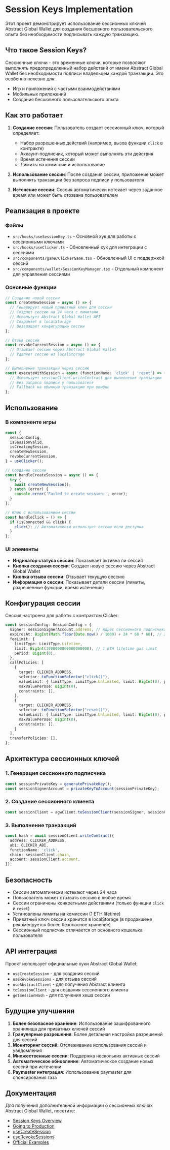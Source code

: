 # Session Keys Implementation

Этот проект демонстрирует использование сессионных ключей Abstract Global Wallet для создания бесшовного пользовательского опыта без необходимости подписывать каждую транзакцию.

## Что такое Session Keys?

Сессионные ключи - это временные ключи, которые позволяют выполнять предопределенный набор действий от имени Abstract Global Wallet без необходимости подписи владельцем каждой транзакции. Это особенно полезно для:

- Игр и приложений с частыми взаимодействиями
- Мобильных приложений
- Создания бесшовного пользовательского опыта

## Как это работает

1. **Создание сессии**: Пользователь создает сессионный ключ, который определяет:
   - Набор разрешенных действий (например, вызов функции `click` в контракте)
   - Аккаунт-подписчик, который может выполнять эти действия
   - Время истечения сессии
   - Лимиты на комиссии и использование

2. **Использование сессии**: После создания сессии, приложение может выполнять транзакции без запроса подписи у пользователя

3. **Истечение сессии**: Сессия автоматически истекает через заданное время или может быть отозвана пользователем

## Реализация в проекте

### Файлы

- `src/hooks/useSessionKey.ts` - Основной хук для работы с сессионными ключами
- `src/hooks/useClicker.ts` - Обновленный хук для интеграции с сессиями
- `src/components/game/ClickerGame.tsx` - Обновленный UI с поддержкой сессий
- `src/components/wallet/SessionKeyManager.tsx` - Отдельный компонент для управления сессиями

### Основные функции

```typescript
// Создание новой сессии
const createNewSession = async () => {
  // Генерирует новый приватный ключ для сессии
  // Создает сессию на 24 часа с лимитами
  // Использует Abstract Global Wallet API
  // Сохраняет в localStorage
  // Возвращает конфигурацию сессии
};

// Отзыв сессии
const revokeCurrentSession = async () => {
  // Отзывает сессию через Abstract Global Wallet
  // Удаляет сессию из localStorage
};

// Выполнение транзакции через сессию
const executeWithSession = async (functionName: 'click' | 'reset') => {
  // Использует sessionClient.writeContract для выполнения транзакции
  // Без запроса подписи у пользователя
  // Fallback на обычную транзакцию при ошибке
};
```

## Использование

### В компоненте игры

```typescript
const {
  sessionConfig,
  isSessionValid,
  isCreatingSession,
  createNewSession,
  revokeCurrentSession,
} = useClicker();

// Создание сессии
const handleCreateSession = async () => {
  try {
    await createNewSession();
  } catch (error) {
    console.error('Failed to create session:', error);
  }
};

// Клик с использованием сессии
const handleClick = () => {
  if (isConnected && click) {
    click(); // Автоматически использует сессию если доступна
  }
};
```

### UI элементы

- **Индикатор статуса сессии**: Показывает активна ли сессия
- **Кнопка создания сессии**: Создает новую сессию через Abstract Global Wallet
- **Кнопка отзыва сессии**: Отзывает текущую сессию
- **Информация о сессии**: Показывает детали сессии (лимиты, разрешенные функции, время истечения)

## Конфигурация сессии

Сессия настроена для работы с контрактом Clicker:

```typescript
const sessionConfig: SessionConfig = {
  signer: sessionSignerAccount.address, // Адрес сессионного подписчика
  expiresAt: BigInt(Math.floor(Date.now() / 1000) + 24 * 60 * 60), // 24 часа
  feeLimit: {
    limitType: LimitType.Lifetime,
    limit: BigInt(1000000000000000000), // 1 ETH lifetime gas limit
    period: BigInt(0),
  },
  callPolicies: [
    {
      target: CLICKER_ADDRESS,
      selector: toFunctionSelector("click()"),
      valueLimit: { limitType: LimitType.Unlimited, limit: BigInt(0), period: BigInt(0) },
      maxValuePerUse: BigInt(0),
      constraints: [],
    },
    {
      target: CLICKER_ADDRESS,
      selector: toFunctionSelector("reset()"),
      valueLimit: { limitType: LimitType.Unlimited, limit: BigInt(0), period: BigInt(0) },
      maxValuePerUse: BigInt(0),
      constraints: [],
    }
  ],
  transferPolicies: [],
};
```

## Архитектура сессионных ключей

### 1. Генерация сессионного подписчика
```typescript
const sessionPrivateKey = generatePrivateKey();
const sessionSignerAccount = privateKeyToAccount(sessionPrivateKey);
```

### 2. Создание сессионного клиента
```typescript
const sessionClient = agwClient.toSessionClient(sessionSigner, sessionConfig);
```

### 3. Выполнение транзакций
```typescript
const hash = await sessionClient.writeContract({
  address: CLICKER_ADDRESS,
  abi: CLICKER_ABI,
  functionName: 'click',
  chain: sessionClient.chain,
  account: sessionClient.account,
});
```

## Безопасность

- Сессии автоматически истекают через 24 часа
- Пользователь может отозвать сессию в любое время
- Сессии ограничены конкретными действиями (только функции `click` и `reset`)
- Установлены лимиты на комиссии (1 ETH lifetime)
- Приватный ключ сессии хранится в localStorage (в продакшене рекомендуется более безопасное хранение)
- Сессионный подписчик отличается от основного кошелька пользователя

## API интеграция

Проект использует официальные хуки Abstract Global Wallet:

- `useCreateSession` - для создания сессий
- `useRevokeSessions` - для отзыва сессий
- `useAbstractClient` - для получения Abstract клиента
- `toSessionClient` - для создания сессионного клиента
- `getSessionHash` - для получения хеша сессии

## Будущие улучшения

1. **Более безопасное хранение**: Использование зашифрованного хранилища для приватных ключей сессий
2. **Гранулярные разрешения**: Более детальная настройка разрешений для сессий
3. **Мониторинг сессий**: Отслеживание использования сессий и уведомления
4. **Множественные сессии**: Поддержка нескольких активных сессий
5. **Автоматическое обновление**: Автоматическое создание новых сессий при истечении
6. **Paymaster интеграция**: Использование paymaster для спонсирования газа

## Документация

Для получения дополнительной информации о сессионных ключах Abstract Global Wallet, посетите:
- [Session Keys Overview](https://docs.abs.xyz/abstract-global-wallet/session-keys/overview)
- [Going to Production](https://docs.abs.xyz/abstract-global-wallet/session-keys/going-to-production)
- [useCreateSession](https://docs.abs.xyz/abstract-global-wallet/agw-react/hooks/useCreateSession)
- [useRevokeSessions](https://docs.abs.xyz/abstract-global-wallet/agw-react/hooks/useRevokeSessions)
- [Official Examples](https://github.com/Abstract-Foundation/examples/tree/main/session-keys) 